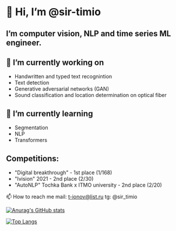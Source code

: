 # 👋 Hi, I’m @sir-timio
## I’m computer vision, NLP and time series ML engineer.
## 🌱 I’m currently working on
- Handwritten and typed text recognintion
- Text detection
- Generative adversarial networks (GAN)
- Sound classification and location determination on optical fiber

## 🌱 I’m currently learning
- Segmentation
- NLP
- Transformers

## Сompetitions:
- "Digital breakthrough" - 1st place (1/168)
- "Ivision" 2021 - 2nd place  (2/30)
- "AutoNLP" Tochka Bank х ITMO university - 2nd place (2/20)

📫 How to reach me 
            mail: t-ionov@list.ru
            tg: @sir_timio
           

[![Anurag's GitHub stats](https://github-readme-stats.vercel.app/api?username=sir-timio)](https://github.com/sir-timio/github-readme-stats)

[![Top Langs](https://github-readme-stats.vercel.app/api/top-langs/?username=sir-timio&layout=compact)](https://github.com/sir-timio)
<!---
sir-timio/sir-timio is a ✨ special ✨ repository because its `README.md` (this file) appears on your GitHub profile.
You can click the Preview link to take a look at your changes.
--->
